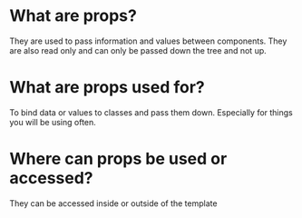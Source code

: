 # What are props?
They are used to pass information and values between components.
They are also read only and can only be passed down the tree and not up.
# What are props used for?
To bind data or values to classes and pass them down. Especially for things you will be using often.
# Where can props be used or accessed?
They can be accessed inside or outside of the template